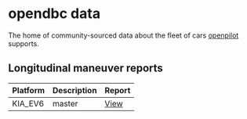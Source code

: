 # opendbc data

The home of community-sourced data about the fleet of cars [openpilot](https://github.com/commaai/openpilot) supports.

## Longitudinal maneuver reports

| Platform | Description | Report                                                                          |
|----------|-------------|---------------------------------------------------------------------------------|
| KIA_EV6  | master      | [View](longitudinal_reports/KIA_EV6_09ed4c7e7b4937fb_00000208--b531b1cb05.html) |

